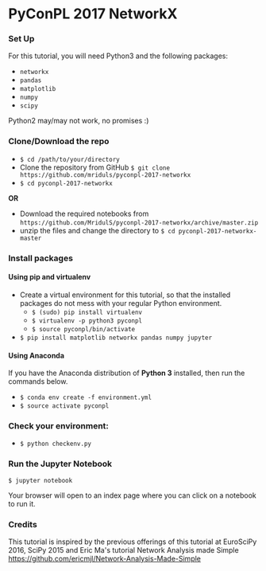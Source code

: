 # PyConPL 2017 NetworkX

### Set Up

For this tutorial, you will need Python3 and the following packages:

- `networkx`
- `pandas`
- `matplotlib`
- `numpy`
- `scipy`

Python2 may/may not work, no promises :)

### Clone/Download the repo

- `$ cd /path/to/your/directory`
- Clone the repository from GitHub
	 `$ git clone https://github.com/mriduls/pyconpl-2017-networkx`
- `$ cd pyconpl-2017-networkx`

**OR**

- Download the required notebooks from `https://github.com/MridulS/pyconpl-2017-networkx/archive/master.zip`
- unzip the files and change the directory to 
		`$ cd pyconpl-2017-networkx-master` 

### Install packages 
#### Using pip and virtualenv


- Create a virtual environment for this tutorial, so that the installed packages do not mess with your regular Python environment.
    - `$ (sudo) pip install virtualenv`
    - `$ virtualenv -p python3 pyconpl`
    - `$ source pyconpl/bin/activate`
- `$ pip install matplotlib networkx pandas numpy jupyter`


#### Using Anaconda
If you have the Anaconda distribution of **Python 3** installed, then run the commands below.

- `$ conda env create -f environment.yml`
- `$ source activate pyconpl`

### Check your environment:

- `$ python checkenv.py`

### Run the Jupyter Notebook

    $ jupyter notebook

Your browser will open to an index page where you can click on a notebook to run it.

### Credits

This tutorial is inspired by the previous offerings of this tutorial at EuroSciPy 2016, SciPy 2015 and Eric Ma's tutorial Network Analysis made Simple https://github.com/ericmjl/Network-Analysis-Made-Simple
